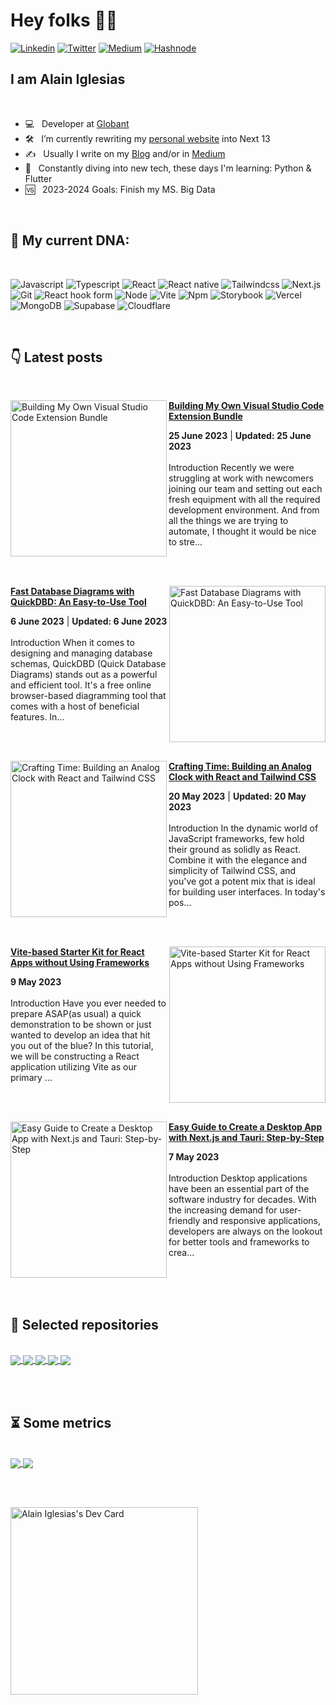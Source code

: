 <h1> Hey folks 👋🏻 </h1>

<!-- [![forthebadge](https://forthebadge.com/images/badges/winter-is-coming.svg)](https://forthebadge.com) -->
[<img alt="Linkedin" src="https://img.shields.io/badge/LinkedIn-0077B5?style=for-the-badge&logo=linkedin&logoColor=white" />](https://www.linkedin.com/in/-aiherrera/)
[<img alt="Twitter" src="https://img.shields.io/badge/Twitter-1DA1F2?style=for-the-badge&logo=twitter&logoColor=white" />](https://twitter.com/_aiherrera)
[<img alt="Medium" src="https://img.shields.io/badge/Medium-12100E?style=for-the-badge&logo=medium&logoColor=white" />](https://aiherrera.medium.com)
[<img alt="Hashnode" src="https://img.shields.io/badge/Hashnode-2962FF?style=for-the-badge&logo=hashnode&logoColor=white" />](https://hashnode.com/@aiherrera)

<h2>I am Alain Iglesias</h2>

<br>

- 💻 &nbsp; Developer at <a rel="me" href="https://globant.com">Globant</a>
- 🛠 &nbsp; I’m currently rewriting my <a rel="me" href="https://aiherrera.com">personal website</a> into Next 13
- ✍️ &nbsp; Usually I write on my <a rel="me" href="https://blog.aiherrera.com">Blog</a> and/or in <a rel="me" href="https://aiherrera.medium.com">Medium</a>
- 🌱 &nbsp; Constantly diving into new tech, these days I'm learning: Python & Flutter
- 🆚 &nbsp; 2023-2024 Goals: Finish my MS. Big Data

<br>

<h2> 🧬 My current DNA: </h2>

<br>

<p>
  <img alt="Javascript" src="https://img.shields.io/badge/javascript-%23323330.svg?style=for-the-badge&logo=javascript&logoColor=%23F7DF1E" />   
  <img alt="Typescript" src="https://img.shields.io/badge/typescript-%23007ACC.svg?style=for-the-badge&logo=typescript&logoColor=white" /> 

  <img alt="React" src="https://img.shields.io/badge/react-%2320232a.svg?style=for-the-badge&logo=react&logoColor=%2361DAFB" /> 
  <img alt="React native" src="https://img.shields.io/badge/react_native-%2320232a.svg?style=for-the-badge&logo=react&logoColor=%2361DAFB" />
  <img alt="Tailwindcss" src="https://img.shields.io/badge/tailwindcss-%2338B2AC.svg?style=for-the-badge&logo=tailwind-css&logoColor=white" />
  <img alt="Next.js" src="https://img.shields.io/badge/Next-black?style=for-the-badge&logo=next.js&logoColor=white" />
  <img alt="Git" src="https://img.shields.io/badge/git-%23F05033.svg?style=for-the-badge&logo=git&logoColor=white" />
  <img alt="React hook form" src="https://img.shields.io/badge/React%20Hook%20Form-%23EC5990.svg?style=for-the-badge&logo=reacthookform&logoColor=white" />
  <img alt="Node" src="https://img.shields.io/badge/node.js-6DA55F?style=for-the-badge&logo=node.js&logoColor=white" />
  <img alt="Vite" src="https://img.shields.io/badge/vite-%23646CFF.svg?style=for-the-badge&logo=vite&logoColor=white" />
  <img alt="Npm" src="https://img.shields.io/badge/NPM-%23CB3837.svg?style=for-the-badge&logo=npm&logoColor=white" />
  <img alt="Storybook" src="https://img.shields.io/badge/-Storybook-FF4785?style=for-the-badge&logo=storybook&logoColor=white" />
  <img alt="Vercel" src="https://img.shields.io/badge/vercel-%23000000.svg?style=for-the-badge&logo=vercel&logoColor=white" />
  <img alt="MongoDB" src="https://img.shields.io/badge/MongoDB-%234ea94b.svg?style=for-the-badge&logo=mongodb&logoColor=white" />
  <img alt="Supabase" src="https://img.shields.io/badge/Supabase-3ECF8E?style=for-the-badge&logo=supabase&logoColor=white" />
  <img alt="Cloudflare" src="https://img.shields.io/badge/Cloudflare-F38020?style=for-the-badge&logo=Cloudflare&logoColor=white" />
</p>

<br>

<h2>👇 Latest posts</h2>

<br>

<!-- HASHNODE_BLOG:START -->
<p align="left">
<a href="https://blog.aiherrera.com/building-my-own-visual-studio-code-extension-bundle" title="Building My Own Visual Studio Code Extension Bundle"><img src="https://cdn.hashnode.com/res/hashnode/image/upload/v1687596053119/b8e343cd-00bb-482d-ac40-ccf8bfd864e2.png" alt="Building My Own Visual Studio Code Extension Bundle" width="250px" align="left" /></a>
<a href="https://blog.aiherrera.com/building-my-own-visual-studio-code-extension-bundle" title="Building My Own Visual Studio Code Extension Bundle"><strong>Building My Own Visual Studio Code Extension Bundle</strong></a>
<div><strong>25 June 2023</strong> | <strong>Updated: 25 June 2023</strong></div>
<br/> Introduction
Recently we were struggling at work with newcomers joining our team and setting out each fresh equipment with all the required development environment. And from all the things we are trying to automate, I thought it would be nice to stre... </p> <br/> <br/>
<p align="left">
<a href="https://blog.aiherrera.com/fast-database-diagrams-with-quickdbd-an-easy-to-use-tool" title="Fast Database Diagrams with QuickDBD: An Easy-to-Use Tool"><img src="https://cdn.hashnode.com/res/hashnode/image/upload/v1686089994111/af456f31-a04e-4ac8-93e2-e3f45692b7c2.png" alt="Fast Database Diagrams with QuickDBD: An Easy-to-Use Tool" width="250px" align="right" /></a>
<a href="https://blog.aiherrera.com/fast-database-diagrams-with-quickdbd-an-easy-to-use-tool" title="Fast Database Diagrams with QuickDBD: An Easy-to-Use Tool"><strong>Fast Database Diagrams with QuickDBD: An Easy-to-Use Tool</strong></a>
<div><strong>6 June 2023</strong> | <strong>Updated: 6 June 2023</strong></div>
<br/> Introduction
When it comes to designing and managing database schemas, QuickDBD (Quick Database Diagrams) stands out as a powerful and efficient tool. It's a free online browser-based diagramming tool that comes with a host of beneficial features. In... </p> <br/> <br/>
<p align="left">
<a href="https://blog.aiherrera.com/crafting-time-building-an-analog-clock-with-react-and-tailwind-css" title="Crafting Time: Building an Analog Clock with React and Tailwind CSS"><img src="https://cdn.hashnode.com/res/hashnode/image/upload/v1684288045889/d9ab9b2e-265e-4400-9aed-2050da83c54e.png" alt="Crafting Time: Building an Analog Clock with React and Tailwind CSS" width="250px" align="left" /></a>
<a href="https://blog.aiherrera.com/crafting-time-building-an-analog-clock-with-react-and-tailwind-css" title="Crafting Time: Building an Analog Clock with React and Tailwind CSS"><strong>Crafting Time: Building an Analog Clock with React and Tailwind CSS</strong></a>
<div><strong>20 May 2023</strong> | <strong>Updated: 20 May 2023</strong></div>
<br/> Introduction
In the dynamic world of JavaScript frameworks, few hold their ground as solidly as React. Combine it with the elegance and simplicity of Tailwind CSS, and you've got a potent mix that is ideal for building user interfaces. In today's pos... </p> <br/> <br/>
<p align="left">
<a href="https://blog.aiherrera.com/vite-based-starter-kit-for-react-apps-without-using-frameworks" title="Vite-based Starter Kit for React Apps without Using Frameworks"><img src="https://cdn.hashnode.com/res/hashnode/image/upload/v1683645755501/151ef50c-0528-43d9-ba85-bbe927f972b3.png" alt="Vite-based Starter Kit for React Apps without Using Frameworks" width="250px" align="right" /></a>
<a href="https://blog.aiherrera.com/vite-based-starter-kit-for-react-apps-without-using-frameworks" title="Vite-based Starter Kit for React Apps without Using Frameworks"><strong>Vite-based Starter Kit for React Apps without Using Frameworks</strong></a>
<div><strong>9 May 2023</strong></div>
<br/> Introduction
Have you ever needed to prepare ASAP(as usual) a quick demonstration to be shown or just wanted to develop an idea that hit you out of the blue?
In this tutorial, we will be constructing a React application utilizing Vite as our primary ... </p> <br/> <br/>
<p align="left">
<a href="https://blog.aiherrera.com/easy-guide-to-create-a-desktop-app-with-nextjs-and-tauri-step-by-step" title="Easy Guide to Create a Desktop App with Next.js and Tauri: Step-by-Step"><img src="https://cdn.hashnode.com/res/hashnode/image/upload/v1683350176991/6332ca12-0035-473a-b77d-24df47b84a2d.png" alt="Easy Guide to Create a Desktop App with Next.js and Tauri: Step-by-Step" width="250px" align="left" /></a>
<a href="https://blog.aiherrera.com/easy-guide-to-create-a-desktop-app-with-nextjs-and-tauri-step-by-step" title="Easy Guide to Create a Desktop App with Next.js and Tauri: Step-by-Step"><strong>Easy Guide to Create a Desktop App with Next.js and Tauri: Step-by-Step</strong></a>
<div><strong>7 May 2023</strong></div>
<br/> Introduction
Desktop applications have been an essential part of the software industry for decades. With the increasing demand for user-friendly and responsive applications, developers are always on the lookout for better tools and frameworks to crea... </p> <br/> <br/>
<!-- HASHNODE_BLOG:END -->

<br>

<h2>📌 Selected repositories</h2>

<br>

<a href="https://github.com/aiherrera/vite-react-starter-template" target="_blank">
  <picture>
    <source media="(prefers-color-scheme: dark)" srcset="https://github-readme-stats.vercel.app/api/pin/?username=aiherrera&repo=vite-react-starter-template&theme=dark">
      <img align="center" src="https://github-readme-stats.vercel.app/api/pin/?username=aiherrera&repo=vite-react-starter-template" />
  </picture>
</a>
<a href="https://github.com/aiherrera/turborepo-template" target="_blank">
  <picture>
    <source media="(prefers-color-scheme: dark)" srcset="https://github-readme-stats.vercel.app/api/pin/?username=aiherrera&repo=turborepo-template&theme=dark">
      <img align="center" src="https://github-readme-stats.vercel.app/api/pin/?username=aiherrera&repo=turborepo-template" />
  </picture>
</a>
<a href="https://github.com/aiherrera/react-expo-template" target="_blank">
  <picture>
    <source media="(prefers-color-scheme: dark)" srcset="https://github-readme-stats.vercel.app/api/pin/?username=aiherrera&repo=react-expo-template&theme=dark">
      <img align="center" src="https://github-readme-stats.vercel.app/api/pin/?username=aiherrera&repo=react-expo-template" />
  </picture>
</a>
<a href="https://github.com/aiherrera/nextjs-tauri-template-starter" target="_blank">
  <picture>
    <source media="(prefers-color-scheme: dark)" srcset="https://github-readme-stats.vercel.app/api/pin/?username=aiherrera&repo=nextjs-tauri-template-starter&theme=dark">
      <img align="center" src="https://github-readme-stats.vercel.app/api/pin/?username=aiherrera&repo=nextjs-tauri-template-starter" />
  </picture>
</a>
<a href="https://github.com/aiherrera/analog-clock" target="_blank">
  <picture>
    <source media="(prefers-color-scheme: dark)" srcset="https://github-readme-stats.vercel.app/api/pin/?username=aiherrera&repo=analog-clock&theme=dark">
      <img align="center" src="https://github-readme-stats.vercel.app/api/pin/?username=aiherrera&repo=analog-clock" />
  </picture>
</a>

<br><br>
  
<h2>⏳ Some metrics</h2>

<br>

<a href="#">
  <picture>
    <source media="(prefers-color-scheme: dark)" srcset="https://github-readme-stats.vercel.app/api/top-langs/?username=aiherrera&layout=compact&&hide_border=true&theme=dark">
      <img align="center" src="https://github-readme-stats.vercel.app/api/top-langs/?username=aiherrera&layout=compact&hide_border=true" />
  </picture>
</a>
<a href="#">
  <picture>
    <source media="(prefers-color-scheme: dark)" srcset="https://github-readme-stats.vercel.app/api?username=aiherrera&show_icons=true&rank_icon=github&hide_border=true&count_private=true&layout=compact&theme=dark">
      <img align="center" src="https://github-readme-stats.vercel.app/api?username=aiherrera&show_icons=true&hide_border=true&count_private=true&layout=compact" />
  </picture>
</a>

<br><br>

<a href="https://app.daily.dev/aiherrera" target="_blank"><img src="https://api.daily.dev/devcards/b5e6815ecf934c7f9ea4c90bcbe9b540.png?r=tg8" width="300" alt="Alain Iglesias's Dev Card"/>
</a>
